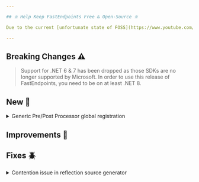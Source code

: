```yaml
---

## ❇️ Help Keep FastEndpoints Free & Open-Source ❇️

Due to the current [unfortunate state of FOSS](https://www.youtube.com/watch?v=H96Va36xbvo), please consider [becoming a sponsor](https://opencollective.com/fast-endpoints) and help us beat the odds to keep the project alive and free for everyone.

---
```


<!-- <details><summary>title text</summary></details> -->

## Breaking Changes ⚠️

> Support for .NET 6 & 7 has been dropped as those SDKs are no longer supported by Microsoft. In order to use this release of FastEndpoints, you need to be on at least .NET 8.

## New 🎉

<details><summary>Generic Pre/Post Processor global registration</summary>

Open generic pre/post processors can now be registered globally using the endpoint configurator func like so:

```cs
app.UseFastEndpoints(c => c.Endpoints.Configurator = ep => ep.PreProcessors(Order.Before, typeof(MyPreProcessor<>)))
```

```cs
sealed class MyPreProcessor<TRequest> : IPreProcessor<TRequest>
{
    public Task PreProcessAsync(IPreProcessorContext<TRequest> ctx, CancellationToken c)
    {
        ...
    }
}
```

</details>

## Improvements 🚀

## Fixes 🪲

<details><summary>Contention issue in reflection source generator</summary>

The reflection source generator was using some static state which was causing issues in certain usage scenarios, which has now been fixed.

</details>